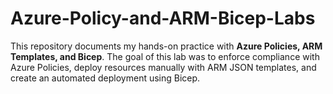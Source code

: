 # Azure-Policy-and-ARM-Bicep-Labs
This repository documents my hands-on practice with **Azure Policies, ARM Templates, and Bicep**.   The goal of this lab was to enforce compliance with Azure Policies, deploy resources manually with ARM JSON templates, and create an automated deployment using Bicep.  
